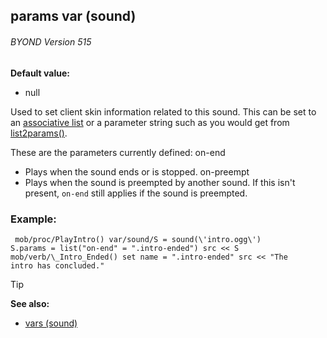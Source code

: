 ## params var (sound) 
###### BYOND Version 515

<!-- -->
**Default value:**
+   null


Used to set client skin information related to this sound. This
can be set to an [associative list](/ref/list/associations.md)  or a parameter
string such as you would get from
[list2params()](/ref/proc/list2params.md). 

These are the
parameters currently defined:
on-end
+   Plays when the sound ends or is stopped.
on-preempt
+   Plays when the sound is preempted by another sound. If this isn\'t
    present, `on-end` still applies if the sound is preempted.
### Example:

```dm
 mob/proc/PlayIntro() var/sound/S = sound(\'intro.ogg\')
S.params = list("on-end" = ".intro-ended") src << S
mob/verb/\_Intro_Ended() set name = ".intro-ended" src << "The
intro has concluded." 
```


> [!TIP] 
> **See also:**
> +   [vars (sound)](/ref/sound/var.md) 